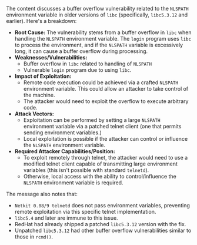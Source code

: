 The content discusses a buffer overflow vulnerability related to the `NLSPATH` environment variable in older versions of `libc` (specifically, `libc5.3.12` and earlier). Here's a breakdown:

*   **Root Cause:** The vulnerability stems from a buffer overflow in `libc` when handling the `NLSPATH` environment variable. The `login` program uses `libc` to process the environment, and if the `NLSPATH` variable is excessively long, it can cause a buffer overflow during processing.
*   **Weaknesses/Vulnerabilities:**
    *   Buffer overflow in `libc` related to handling of `NLSPATH`
    *   Vulnerable `login` program due to using `libc`.
*   **Impact of Exploitation:**
    *   Remote code execution could be achieved via a crafted `NLSPATH` environment variable. This could allow an attacker to take control of the machine.
    *   The attacker would need to exploit the overflow to execute arbitrary code.
*   **Attack Vectors:**
    *   Exploitation can be performed by setting a large `NLSPATH` environment variable via a patched telnet client (one that permits sending environment variables.)
    *  Local exploitation is possible if the attacker can control or influence the `NLSPATH` environment variable.
*   **Required Attacker Capabilities/Position:**
    *   To exploit remotely through telnet, the attacker would need to use a modified telnet client capable of transmitting large environment variables (this isn't possible with standard `telnetd`).
    *   Otherwise, local access with the ability to control/influence the `NLSPATH` environment variable is required.

The message also notes that:

*   `Netkit 0.08/9 telnetd` does not pass environment variables, preventing remote exploitation via this specific telnet implementation.
*   `libc5.4` and later are immune to this issue.
*   RedHat had already shipped a patched `libc5.3.12` version with the fix.
*   Unpatched `libc5.3.12` had other buffer overflow vulnerabilities similar to those in `rcmd()`.